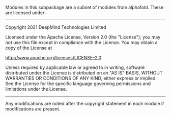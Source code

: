 Modules in this subpackage are a subset of modules from alphafold. These are licensed under:

------------------------------

Copyright 2021 DeepMind Technologies Limited

Licensed under the Apache License, Version 2.0 (the "License");
you may not use this file except in compliance with the License.
You may obtain a copy of the License at

  http://www.apache.org/licenses/LICENSE-2.0

Unless required by applicable law or agreed to in writing, software
distributed under the License is distributed on an "AS IS" BASIS,
WITHOUT WARRANTIES OR CONDITIONS OF ANY KIND, either express or implied.
See the License for the specific language governing permissions and
limitations under the License.

------------------------------

Any modifications are noted after the copyright statement in each module if modifications are present.

